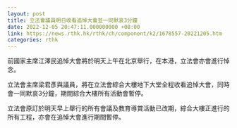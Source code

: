 ```yaml
---
layout: post
title: 立法會議員明日收看追悼大會並一同默哀3分鐘
date: 2022-12-05 20:47:11.000000000 +08:00
link: https://news.rthk.hk/rthk/ch/component/k2/1678557-20221205.htm
categories: rthk
---
```


前國家主席江澤民追悼大會將於明天上午在北京舉行，在本港，立法會亦會進行悼念。

立法會主席梁君彥與議員，將在立法會綜合大樓地下大堂全程收看追悼大會，同時會一同默哀3分鐘，期間綜合大樓所有活動會暫停。

立法會原訂於明天早上舉行的所有會議及教育導賞活動已改期，綜合大樓正進行的所有工程，亦會在追悼大會進行期間暫停。

